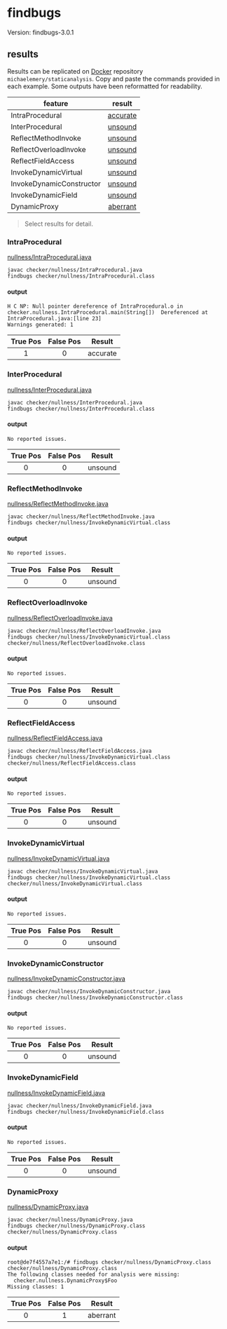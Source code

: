 # findbugs

Version: findbugs-3.0.1

## results

Results can be replicated on [Docker](https://docs.docker.com/docker-hub/) repository `michaelemery/staticanalysis`. Copy and paste the commands provided in each example. Some outputs have been reformatted for readability.

| feature | result |
| --- | :---: |
| IntraProcedural | [accurate](https://github.com/michaelemery/staticanalysis/blob/master/checker/nullness/findbugs.md#IntraProcedural) |
| InterProcedural | [unsound](https://github.com/michaelemery/staticanalysis/blob/master/checker/nullness/findbugs.md#InterProcedural) |
| ReflectMethodInvoke | [unsound](https://github.com/michaelemery/staticanalysis/blob/master/checker/nullness/findbugs.md#reflectmethodinvoke) |
| ReflectOverloadInvoke | [unsound](https://github.com/michaelemery/staticanalysis/blob/master/checker/nullness/findbugs.md#reflectmethodinvoke) |
| ReflectFieldAccess | [unsound](https://github.com/michaelemery/staticanalysis/blob/master/checker/nullness/findbugs.md#reflectoverloadinvoke) |
| InvokeDynamicVirtual | [unsound](https://github.com/michaelemery/staticanalysis/blob/master/checker/nullness/findbugs.md#reflectmethodhandle) |
| InvokeDynamicConstructor | [unsound](https://github.com/michaelemery/staticanalysis/blob/master/checker/nullness/findbugs.md#reflectfieldaccess) |
| InvokeDynamicField | [unsound](https://github.com/michaelemery/staticanalysis/blob/master/checker/nullness/findbugs.md#reflectfieldaccess) |
| DynamicProxy | [aberrant](https://github.com/michaelemery/staticanalysis/blob/master/checker/nullness/findbugs.md#dynamicproxy) |

> Select results for detail.

### IntraProcedural

[nullness/IntraProcedural.java](https://github.com/michaelemery/staticanalysis/blob/master/checker/nullness/IntraProcedural.java)

```
javac checker/nullness/IntraProcedural.java
findbugs checker/nullness/IntraProcedural.class
```

#### output

```
H C NP: Null pointer dereference of IntraProcedural.o in checker.nullness.IntraProcedural.main(String[])  Dereferenced at IntraProcedural.java:[line 23]
Warnings generated: 1
```

| True Pos | False Pos | Result |
| :---: | :---: | :---: |
| 1 | 0 | accurate |

### InterProcedural

[nullness/InterProcedural.java](https://github.com/michaelemery/staticanalysis/blob/master/checker/nullness/InterProcedural.java)

```
javac checker/nullness/InterProcedural.java
findbugs checker/nullness/InterProcedural.class
```

#### output

```
No reported issues.
```

| True Pos | False Pos | Result |
| :---: | :---: | :---: |
| 0 | 0 | unsound |

### ReflectMethodInvoke

[nullness/ReflectMethodInvoke.java](https://github.com/michaelemery/staticanalysis/blob/master/checker/nullness/ReflectMethodInvoke.java)

```
javac checker/nullness/ReflectMethodInvoke.java
findbugs checker/nullness/InvokeDynamicVirtual.class
```

#### output

```
No reported issues.
```

| True Pos | False Pos | Result |
| :---: | :---: | :---: |
| 0 | 0 | unsound |

### ReflectOverloadInvoke

[nullness/ReflectOverloadInvoke.java](https://github.com/michaelemery/staticanalysis/blob/master/checker/nullness/ReflectOverloadInvoke.java)

```
javac checker/nullness/ReflectOverloadInvoke.java
findbugs checker/nullness/InvokeDynamicVirtual.class checker/nullness/ReflectOverloadInvoke.class
```

#### output

```
No reported issues.
```

| True Pos | False Pos | Result |
| :---: | :---: | :---: |
| 0 | 0 | unsound |

### ReflectFieldAccess

[nullness/ReflectFieldAccess.java](https://github.com/michaelemery/staticanalysis/blob/master/checker/nullness/ReflectFieldAccess.java)

```
javac checker/nullness/ReflectFieldAccess.java
findbugs checker/nullness/InvokeDynamicVirtual.class checker/nullness/ReflectFieldAccess.class
```

#### output

```
No reported issues.
```

| True Pos | False Pos | Result |
| :---: | :---: | :---: |
| 0 | 0 | unsound |

### InvokeDynamicVirtual

[nullness/InvokeDynamicVirtual.java](https://github.com/michaelemery/staticanalysis/blob/master/checker/nullness/InvokeDynamicVirtual.java)

```
javac checker/nullness/InvokeDynamicVirtual.java
findbugs checker/nullness/InvokeDynamicVirtual.class checker/nullness/InvokeDynamicVirtual.class
```

#### output

```
No reported issues.
```

| True Pos | False Pos | Result |
| :---: | :---: | :---: |
| 0 | 0 | unsound |

### InvokeDynamicConstructor

[nullness/InvokeDynamicConstructor.java](https://github.com/michaelemery/staticanalysis/blob/master/checker/nullness/InvokeDynamicConstructor.java)

```
javac checker/nullness/InvokeDynamicConstructor.java
findbugs checker/nullness/InvokeDynamicConstructor.class
```

#### output

```
No reported issues.
```

| True Pos | False Pos | Result |
| :---: | :---: | :---: |
| 0 | 0 | unsound |

### InvokeDynamicField

[nullness/InvokeDynamicField.java](https://github.com/michaelemery/staticanalysis/blob/master/checker/nullness/InvokeDynamicField.java)

```
javac checker/nullness/InvokeDynamicField.java
findbugs checker/nullness/InvokeDynamicField.class
```

#### output

```
No reported issues.
```

| True Pos | False Pos | Result |
| :---: | :---: | :---: |
| 0 | 0 | unsound |

### DynamicProxy

[nullness/DynamicProxy.java](https://github.com/michaelemery/staticanalysis/blob/master/checker/nullness/DynamicProxy.java)

```
javac checker/nullness/DynamicProxy.java
findbugs checker/nullness/DynamicProxy.class checker/nullness/DynamicProxy.class

```

#### output

```
root@de7f4557a7e1:/# findbugs checker/nullness/DynamicProxy.class checker/nullness/DynamicProxy.class
The following classes needed for analysis were missing:
  checker.nullness.DynamicProxy$Foo
Missing classes: 1
```

| True Pos | False Pos | Result |
| :---: | :---: | :---: |
| 0 | 1 | aberrant |
